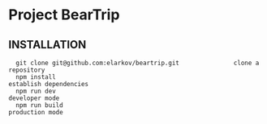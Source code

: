 Project BearTrip
=============================

INSTALLATION
------------

      git clone git@github.com:elarkov/beartrip.git               clone a repository
      npm install                                                 establish dependencies
      npm run dev                                                 developer mode
      npm run build                                               production mode